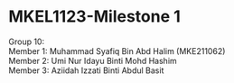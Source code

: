 # MKEL1123-Milestone 1

Group 10:  
Member 1: Muhammad Syafiq Bin Abd Halim (MKE211062)  
Member 2: Umi Nur Idayu Binti Mohd Hashim   
Member 3: Aziidah Izzati Binti Abdul Basit   
